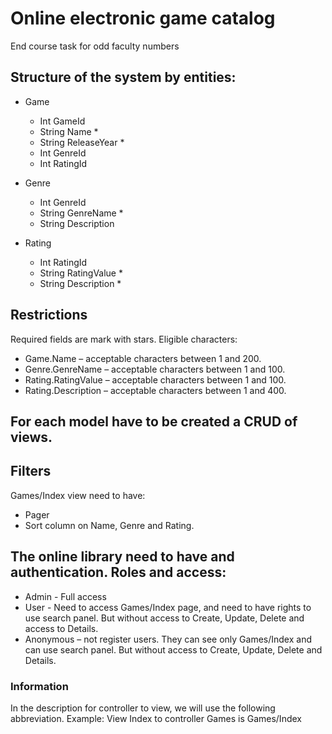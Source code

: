 # Online electronic game catalog
End course task for odd faculty numbers



## Structure of the system by entities:

- Game
  - Int GameId
  - String Name *
  - String ReleaseYear *
  - Int GenreId
  - Int RatingId

- Genre
  - Int GenreId
  - String GenreName *
  - String Description

- Rating
  - Int RatingId
  - String RatingValue *
  - String Description *



## Restrictions
Required fields are mark with stars. Eligible characters:
* Game.Name – acceptable characters between 1 and 200.
* Genre.GenreName – acceptable characters between 1 and 100.
* Rating.RatingValue – acceptable characters between 1 and 100.
* Rating.Description – acceptable characters between 1 and 400.



## For each model have to be created a CRUD of views.



## Filters
Games/Index view need to have:
* Pager
* Sort column on Name, Genre and Rating.



## The online library need to have and authentication. Roles and access:
* Admin - Full access
* User - Need to access Games/Index page, and need to have rights to use search panel. But without access to Create, Update, Delete and access to Details.
* Anonymous – not register users. They can see only Games/Index and can use search panel. But without access to Create, Update, Delete and Details.



### Information
In the description for controller to view, we will use the following abbreviation.
Example: View Index to controller Games is Games/Index
